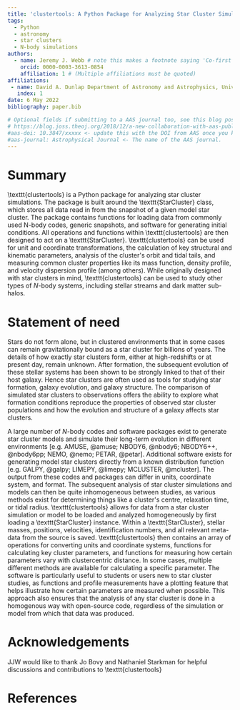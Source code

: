 ```yaml
---
title: 'clustertools: A Python Package for Analyzing Star Cluster Simulations'
tags:
  - Python
  - astronomy
  - star clusters
  - N-body simulations
authors:
  - name: Jeremy J. Webb # note this makes a footnote saying 'Co-first author'
    orcid: 0000-0003-3613-0854
    affiliation: 1 # (Multiple affiliations must be quoted)
affiliations:
 - name: David A. Dunlap Department of Astronomy and Astrophysics, University of Toronto, 50 St. George Street, Toronto, ON, M5S 3H4, Canada
   index: 1
date: 6 May 2022
bibliography: paper.bib

# Optional fields if submitting to a AAS journal too, see this blog post:
# https://blog.joss.theoj.org/2018/12/a-new-collaboration-with-aas-publishing
#aas-doi: 10.3847/xxxxx <- update this with the DOI from AAS once you know it.
#aas-journal: Astrophysical Journal <- The name of the AAS journal.
---
```


# Summary

\texttt{clustertools} is a Python package for analyzing star cluster simulations. The package is built around the \texttt{StarCluster} class, which stores all data read in from the snapshot of a given model star cluster. The package contains functions for loading data from commonly used N-body codes, generic snapshots, and software for generating initial conditions. All operations and functions within \texttt{clustertools} are then designed to act on a \texttt{StarCluster}. \texttt{clustertools} can be used for unit and coordinate transformations, the calculation of key structural and kinematic parameters, analysis of the cluster's orbit and tidal tails, and measuring common cluster properties like its mass function, density profile, and velocity dispersion profile (among others). While originally designed with star clusters in mind, \texttt{clustertools} can be used to study other types of $N$-body systems, including stellar streams and dark matter sub-halos.

# Statement of need

Stars do not form alone, but in clustered environments that in some cases can remain gravitationally bound as a star cluster for billions of years. The details of how exactly star clusters form, either at high-redshifts or at present day, remain unknown. After formation, the subsequent evolution of these stellar systems has been shown to be strongly linked to that of their host galaxy. Hence star clusters are often used as tools for studying star formation, galaxy evolution, and galaxy structure. The comparison of simulated star clusters to observations offers the ability to explore what formation conditions reproduce the properties of observed star cluster populations and how the evolution and structure of a galaxy affects star clusters.  

A large number of $N$-body codes and software packages exist to generate star cluster models and simulate their long-term evolution in different environments [e.g. AMUSE, @amuse; NBODY6, @nbody6; NBODY6++, @nbody6pp; NEMO, @nemo; PETAR, @petar]. Additional software exists for generating model star clusters directly from a known distribution function [e.g. GALPY, @galpy; LIMEPY, @limepy; MCLUSTER, @mcluster]. The output from these codes and packages can differ in units, coordinate system, and format. The subsequent analysis of star cluster simulations and models can then be quite inhomogeneous between studies, as various methods exist for determining things like a cluster's centre, relaxation time, or tidal radius. \texttt{clustertools} allows for data from a star cluster simulation or model to be loaded and analyzed homogeneously by first loading a \texttt{StarCluster} instance. Within a \texttt{StarCluster}, stellar masses, positions, velocities, identification numbers, and all relevant meta-data from the source is saved. \texttt{clustertools} then contains an array of operations for converting units and coordinate systems, functions for calculating key cluster parameters, and functions for measuring how certain parameters vary with clustercentric distance. In some cases, multiple different methods are available for calculating a specific parameter. The software is particularly useful to students or users new to star cluster studies, as functions and profile measurements have a plotting feature that helps illustrate how certain parameters are measured when possible. This approach also ensures that the analysis of any star cluster is done in a homogenous way with open-source code, regardless of the simulation or model from which that data was produced. 


# Acknowledgements

JJW would like to thank Jo Bovy and Nathaniel Starkman for helpful discussions and contributions to \texttt{clustertools}


# References
